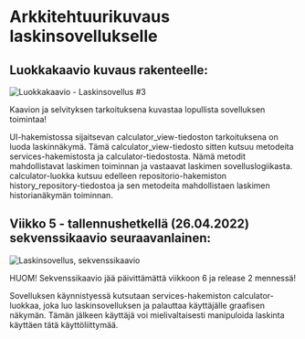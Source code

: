 # Arkkitehtuurikuvaus laskinsovellukselle

## Luokkakaavio kuvaus rakenteelle:

![Luokkakaavio - Laskinsovellus #3](https://user-images.githubusercontent.com/62020899/168492160-24f32036-95b2-461e-acc6-3c7738d04524.JPG)

Kaavion ja selvityksen tarkoituksena kuvastaa lopullista sovelluksen toimintaa!

UI-hakemistossa sijaitsevan calculator_view-tiedoston tarkoituksena on luoda laskinnäkymä. Tämä calculator_view-tiedosto sitten kutsuu metodeita services-hakemistosta ja calculator-tiedostosta. Nämä metodit mahdollistavat laskimen toiminnan ja vastaavat laskimen sovelluslogiikasta. calculator-luokka kutsuu edelleen repositorio-hakemiston history_repository-tiedostoa ja sen metodeita mahdollistaen laskimen historianäkymän toiminnan.

## Viikko 5 - tallennushetkellä (26.04.2022) sekvenssikaavio seuraavanlainen:

![Laskinsovellus, sekvenssikaavio](https://user-images.githubusercontent.com/62020899/165349528-cbd2bb32-1ee9-4a19-81db-2fba4feafdbc.JPG)

HUOM! Sekvenssikaavio jää päivittämättä viikkoon 6 ja release 2 mennessä!

Sovelluksen käynnistyessä kutsutaan services-hakemiston calculator-luokkaa, joka luo laskinsovelluksen ja palauttaa käyttäjälle graafisen näkymän. Tämän jälkeen käyttäjä voi mielivaltaisesti manipuloida laskinta käyttäen tätä käyttöliittymää.

